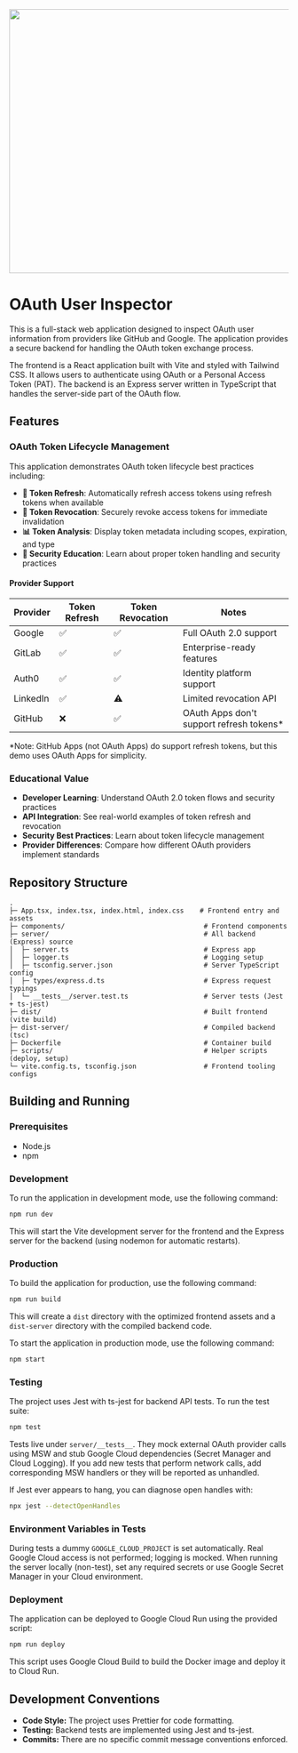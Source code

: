 <div align="center">
<img width="1200" height="475" alt="GHBanner" src="https://github.com/user-attachments/assets/0aa67016-6eaf-458a-adb2-6e31a0763ed6" />
</div>

# OAuth User Inspector

This is a full-stack web application designed to inspect OAuth user information from providers like GitHub and Google. The application provides a secure backend for handling the OAuth token exchange process.

The frontend is a React application built with Vite and styled with Tailwind CSS. It allows users to authenticate using OAuth or a Personal Access Token (PAT). The backend is an Express server written in TypeScript that handles the server-side part of the OAuth flow.

## Features

### OAuth Token Lifecycle Management

This application demonstrates OAuth token lifecycle best practices including:

- **🔄 Token Refresh**: Automatically refresh access tokens using refresh tokens when available
- **🚫 Token Revocation**: Securely revoke access tokens for immediate invalidation
- **📊 Token Analysis**: Display token metadata including scopes, expiration, and type
- **🔐 Security Education**: Learn about proper token handling and security practices

#### Provider Support

| Provider | Token Refresh | Token Revocation | Notes                                     |
| -------- | ------------- | ---------------- | ----------------------------------------- |
| Google   | ✅            | ✅               | Full OAuth 2.0 support                    |
| GitLab   | ✅            | ✅               | Enterprise-ready features                 |
| Auth0    | ✅            | ✅               | Identity platform support                 |
| LinkedIn | ✅            | ⚠️               | Limited revocation API                    |
| GitHub   | ❌            | ✅               | OAuth Apps don't support refresh tokens\* |

\*Note: GitHub Apps (not OAuth Apps) do support refresh tokens, but this demo uses OAuth Apps for simplicity.

### Educational Value

- **Developer Learning**: Understand OAuth 2.0 token flows and security practices
- **API Integration**: See real-world examples of token refresh and revocation
- **Security Best Practices**: Learn about token lifecycle management
- **Provider Differences**: Compare how different OAuth providers implement standards

## Repository Structure

```
.
├─ App.tsx, index.tsx, index.html, index.css    # Frontend entry and assets
├─ components/                                   # Frontend components
├─ server/                                       # All backend (Express) source
│  ├─ server.ts                                  # Express app
│  ├─ logger.ts                                  # Logging setup
│  ├─ tsconfig.server.json                       # Server TypeScript config
│  ├─ types/express.d.ts                         # Express request typings
│  └─ __tests__/server.test.ts                   # Server tests (Jest + ts-jest)
├─ dist/                                         # Built frontend (vite build)
├─ dist-server/                                  # Compiled backend (tsc)
├─ Dockerfile                                    # Container build
├─ scripts/                                      # Helper scripts (deploy, setup)
└─ vite.config.ts, tsconfig.json                 # Frontend tooling configs
```

## Building and Running

### Prerequisites

- Node.js
- npm

### Development

To run the application in development mode, use the following command:

```bash
npm run dev
```

This will start the Vite development server for the frontend and the Express server for the backend (using nodemon for automatic restarts).

### Production

To build the application for production, use the following command:

```bash
npm run build
```

This will create a `dist` directory with the optimized frontend assets and a `dist-server` directory with the compiled backend code.

To start the application in production mode, use the following command:

```bash
npm start
```

### Testing

The project uses Jest with ts-jest for backend API tests. To run the test suite:

```bash
npm test
```

Tests live under `server/__tests__`. They mock external OAuth provider calls using MSW and stub Google Cloud dependencies (Secret Manager and Cloud Logging). If you add new tests that perform network calls, add corresponding MSW handlers or they will be reported as unhandled.

If Jest ever appears to hang, you can diagnose open handles with:

```bash
npx jest --detectOpenHandles
```

### Environment Variables in Tests

During tests a dummy `GOOGLE_CLOUD_PROJECT` is set automatically. Real Google Cloud access is not performed; logging is mocked. When running the server locally (non-test), set any required secrets or use Google Secret Manager in your Cloud environment.

### Deployment

The application can be deployed to Google Cloud Run using the provided script:

```bash
npm run deploy
```

This script uses Google Cloud Build to build the Docker image and deploy it to Cloud Run.

## Development Conventions

- **Code Style:** The project uses Prettier for code formatting.
- **Testing:** Backend tests are implemented using Jest and ts-jest.
- **Commits:** There are no specific commit message conventions enforced.

